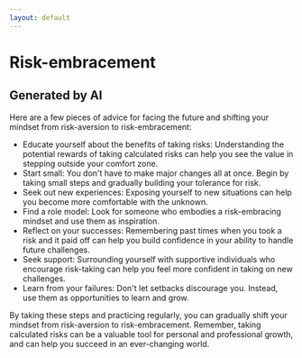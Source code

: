 ```yaml
---
layout: default
---
```


# Risk-embracement

## Generated by AI
Here are a few pieces of advice for facing the future and shifting your mindset from risk-aversion to risk-embracement:
* Educate yourself about the benefits of taking risks: Understanding the potential rewards of taking calculated risks can help you see the value in stepping outside your comfort zone.
* Start small: You don't have to make major changes all at once. Begin by taking small steps and gradually building your tolerance for risk.
* Seek out new experiences: Exposing yourself to new situations can help you become more comfortable with the unknown.
* Find a role model: Look for someone who embodies a risk-embracing mindset and use them as inspiration.
* Reflect on your successes: Remembering past times when you took a risk and it paid off can help you build confidence in your ability to handle future challenges.
* Seek support: Surrounding yourself with supportive individuals who encourage risk-taking can help you feel more confident in taking on new challenges.
* Learn from your failures: Don't let setbacks discourage you. Instead, use them as opportunities to learn and grow.

By taking these steps and practicing regularly, you can gradually shift your mindset from risk-aversion to risk-embracement. Remember, taking calculated risks can be a valuable tool for personal and professional growth, and can help you succeed in an ever-changing world.